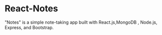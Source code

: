 # React-Notes
"Notes" is a simple note-taking app built with React.js,MongoDB , Node.js, Express, and Bootstrap.
